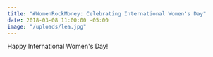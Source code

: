```yaml
---
title: "#WomenRockMoney: Celebrating International Women's Day"
date: 2018-03-08 11:00:00 -05:00
image: "/uploads/lea.jpg"
---
```


Happy International Women's Day!